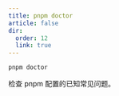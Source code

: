 ```yaml
---
title: pnpm doctor
article: false
dir:
  order: 12
  link: true
---
```


```bash
pnpm doctor
```

检查 pnpm 配置的已知常见问题。